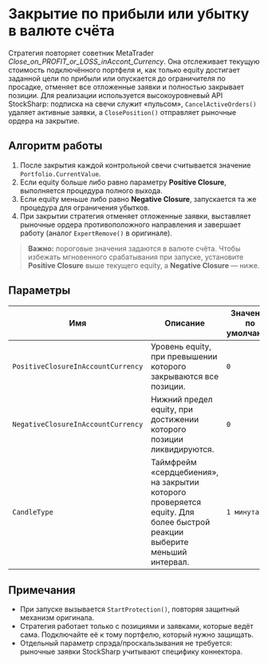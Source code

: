 # Закрытие по прибыли или убытку в валюте счёта

Стратегия повторяет советник MetaTrader *Close_on_PROFIT_or_LOSS_inAccont_Currency*. Она отслеживает текущую стоимость подключённого портфеля и, как только equity достигает заданной цели по прибыли или опускается до ограничителя по просадке, отменяет все отложенные заявки и полностью закрывает позиции. Для реализации используется высокоуровневый API StockSharp: подписка на свечи служит «пульсом», `CancelActiveOrders()` удаляет активные заявки, а `ClosePosition()` отправляет рыночные ордера на закрытие.

## Алгоритм работы

1. После закрытия каждой контрольной свечи считывается значение `Portfolio.CurrentValue`.
2. Если equity больше либо равно параметру **Positive Closure**, выполняется процедура полного выхода.
3. Если equity меньше либо равно **Negative Closure**, запускается та же процедура для ограничения убытков.
4. При закрытии стратегия отменяет отложенные заявки, выставляет рыночные ордера противоположного направления и завершает работу (аналог `ExpertRemove()` в оригинале).

> **Важно:** пороговые значения задаются в валюте счёта. Чтобы избежать мгновенного срабатывания при запуске, установите **Positive Closure** выше текущего equity, а **Negative Closure** — ниже.

## Параметры

| Имя | Описание | Значение по умолчанию |
|-----|----------|-----------------------|
| `PositiveClosureInAccountCurrency` | Уровень equity, при превышении которого закрываются все позиции. | `0` |
| `NegativeClosureInAccountCurrency` | Нижний предел equity, при достижении которого позиции ликвидируются. | `0` |
| `CandleType` | Таймфрейм «сердцебиения», на закрытии которого проверяется equity. Для более быстрой реакции выберите меньший интервал. | `1 минута` |

## Примечания

- При запуске вызывается `StartProtection()`, повторяя защитный механизм оригинала.
- Стратегия работает только с позициями и заявками, которые ведёт сама. Подключайте её к тому портфелю, который нужно защищать.
- Отдельный параметр спрэда/проскальзывания не требуется: рыночные заявки StockSharp учитывают специфику коннектора.
